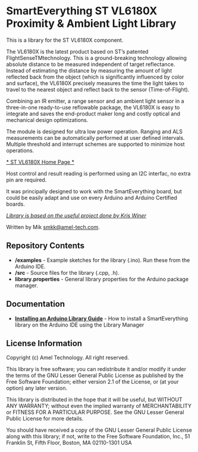 SmartEverything ST VL6180X  Proximity & Ambient Light Library
=============================================================

This is a library for the ST VL6180X component.

The VL6180X is the latest product based on ST’s patented FlightSenseTMtechnology. 
This is a ground-breaking technology allowing absolute distance to be measured independent of target reflectance. 
Instead of estimating the distance by measuring the amount of light reflected back from the object 
(which is significantly influenced by color and surface), the VL6180X precisely measures the time the light takes 
to travel to the nearest object and reflect back to the sensor (Time-of-Flight).

Combining an IR emitter, a range sensor and an ambient light sensor in a three-in-one ready-to-use reflowable package,
the VL6180X is easy to integrate and saves the end-product maker long and costly optical and mechanical design optimizations.

The module is designed for ultra low power operation.
Ranging and ALS measurements can be automatically performed at user defined intervals.
Multiple threshold and interrupt schemes are supported to minimize host operations.


[* ST VL6180X Home Page *](http://www.st.com/web/catalog/mmc/FM132/SC626/PF260441?icmp=pf260441_pron_p3609p_sep2014&sc=proximitysensor)

Host control and result reading is performed using an I2C interfac, no extra pin are required.

It was principally designed to work with the SmartEverything board, but could
be easily adapt and use on every Arduino and Arduino Certified boards.

[*Library is based on the useful project done by Kris Winer*](https://github.com/kriswiner/VL6180X)

Written by Mik <smkk@amel-tech.com>.  

Repository Contents 
-------------------

* **/examples** - Example sketches for the library (.ino). Run these from the Arduino IDE. 
* **/src** - Source files for the library (.cpp, .h).
* **library.properties** - General library properties for the Arduino package manager.

Documentation
--------------

* **[Installing an Arduino Library Guide](http://www.arduino.cc/en/Guide/Libraries#toc3)** - How to install a SmartEverything library on the Arduino IDE using the Library Manager


License Information
-------------------

Copyright (c) Amel Technology. All right reserved.

This library is free software; you can redistribute it and/or
modify it under the terms of the GNU Lesser General Public
License as published by the Free Software Foundation; either
version 2.1 of the License, or (at your option) any later version.

This library is distributed in the hope that it will be useful,
but WITHOUT ANY WARRANTY; without even the implied warranty of
MERCHANTABILITY or FITNESS FOR A PARTICULAR PURPOSE. See the GNU
Lesser General Public License for more details.

You should have received a copy of the GNU Lesser General Public
License along with this library; if not, write to the Free Software
Foundation, Inc., 51 Franklin St, Fifth Floor, Boston, MA 02110-1301 USA

